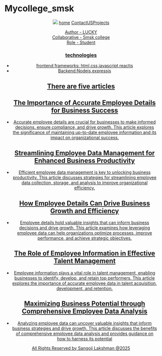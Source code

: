 # Mycollege_smsk
<!Doctype html>
<html>
<head>
  <title>
    Smsk_result page
  </title>
</head>
<body>
  <header>
  <nav>
    <img src="/storage/emulated/O/Pictures/Screenshots/IMG_20250727_152905.jpg">
    <a href="#">home</a> <a href="#">ContactUS</a><a href="#">Projects
  </nav>
    <main>
      <section>
        <p>
Author - LUCKY 
<br>
Collaborative - Smsk college 
<br>
Role - Student</p>
      <section>
        <h1>
          technologies</h1>
        <ul>
          <li>frontend frameworks: html,css,javascript,reactjs</li>
          <li>Backend:Nodejs,expressjs</li>
        </ul>
      </section>
      <article>
      <h2>There are five articles</h2>
        <ul>
<h2>The Importance of Accurate Employee Details for Business Success</h2>
        
<li>Accurate employee details are crucial for businesses to make informed decisions, ensure compliance, and drive growth. This article explores the significance of maintaining up-to-date employee information and its impact on organizational success.
</li>
<h2>Streamlining Employee Data Management for Enhanced Business Productivity</h2>
<li>Efficient employee data management is key to unlocking business productivity. This article discusses strategies for streamlining employee data collection, storage, and analysis to improve organizational efficiency.
</li>
<h2>How Employee Details Can Drive Business Growth and Efficiency
</h2>
<li>Employee details hold valuable insights that can inform business decisions and drive growth. This article examines how leveraging employee data can help organizations optimize processes, improve performance, and achieve strategic objectives.
</li>
<h2>The Role of Employee Information in Effective Talent Management
</h2>
<li>Employee information plays a vital role in talent management, enabling businesses to identify, develop, and retain top performers. This article explores the importance of accurate employee data in talent acquisition, development, and retention.
</li>
<h2>Maximizing Business Potential through Comprehensive Employee Data Analysis
  </h2>
<li>Analyzing employee data can uncover valuable insights that inform business strategies and drive growth. This article discusses the benefits of comprehensive employee data analysis and provides guidance on how to harness its potential
</li>
</ul>
</article>
  </main>
  <footer>
        All Rights Reserved by Sangoji Lakshman @2025
      
  </footer>
</body>
</html>

